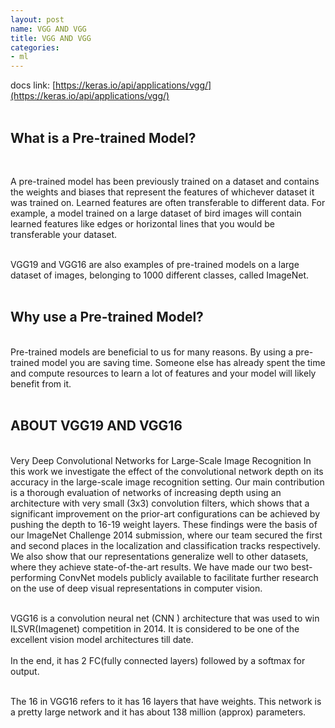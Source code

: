 ```yaml
---
layout: post
name: VGG AND VGG
title: VGG AND VGG
categories: 
- ml
---
```


docs link: [https://keras.io/api/applications/vgg/](https://keras.io/api/applications/vgg/)<br/><br/>

## What is a Pre-trained Model? 
<br/>

A pre-trained model has been previously trained on a dataset and contains the weights and biases that represent the features of whichever dataset it was trained on. Learned features are often transferable to different data. For example, a model trained on a large dataset of bird images will contain learned features like edges or horizontal lines that you would be transferable your dataset. <br/><br/>

VGG19 and VGG16 are also examples of pre-trained models on a large dataset of images, belonging to 1000 different classes, called ImageNet.<br/><br/>


## Why use a Pre-trained Model?  
<br/>
Pre-trained models are beneficial to us for many reasons. By using a pre-trained model you are saving time. Someone else has already spent the time and compute resources to learn a lot of features and your model will likely benefit from it.<br/><br/>

## ABOUT VGG19 AND VGG16
<br/>
Very Deep Convolutional Networks for Large-Scale Image Recognition In this work we investigate the effect of the convolutional network depth on its accuracy in the large-scale image recognition setting. Our main contribution is a thorough evaluation of networks of increasing depth using an architecture with very small (3x3) convolution filters, which shows that a significant improvement on the prior-art configurations can be achieved by pushing the depth to 16-19 weight layers. These findings were the basis of our ImageNet Challenge 2014 submission, where our team secured the first and second places in the localization and classification tracks respectively. We also show that our representations generalize well to other datasets, where they achieve state-of-the-art results. We have made our two best-performing ConvNet models publicly available to facilitate further research on the use of deep visual representations in computer vision.
<br/><br/>

VGG16 is a convolution neural net (CNN ) architecture that was used to win ILSVR(Imagenet) competition in 2014. It is considered to be one of the excellent vision model architectures till date. 
<br/><br/>
In the end, it has 2 FC(fully connected layers) followed by a softmax for output.<br/><br/>

The 16 in VGG16 refers to it has 16 layers that have weights. This network is a pretty large network and it has about 138 million (approx) parameters.<br/><br/>

